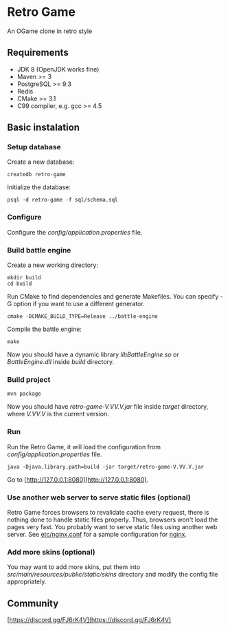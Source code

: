 # Retro Game
An OGame clone in retro style

## Requirements
* JDK 8 (OpenJDK works fine)
* Maven >= 3
* PostgreSQL >= 9.3
* Redis
* CMake >= 3.1
* C99 compiler, e.g. gcc >= 4.5

## Basic instalation

### Setup database
Create a new database:
```
createdb retro-game
```
Initialize the database:
```
psql -d retro-game -f sql/schema.sql
```

### Configure
Configure the _config/application.properties_ file.

### Build battle engine
Create a new working directory:
```
mkdir build
cd build
```
Run CMake to find dependencies and generate Makefiles.
You can specify -G option if you want to use a different generator.
```
cmake -DCMAKE_BUILD_TYPE=Release ../battle-engine
```
Compile the battle engine:
```
make
```
Now you should have a dynamic library _libBattleEngine.so_ or _BattleEngine.dll_ inside _build_ directory.

### Build project
```
mvn package
```
Now you should have _retro-game-V.VV.V.jar_ file inside _target_ directory, where _V.VV.V_ is the current version.

### Run
Run the Retro Game, it will load the configuration from _config/application.properties_ file.
```
java -Djava.library.path=build -jar target/retro-game-V.VV.V.jar
```
Go to [http://127.0.0.1:8080](http://127.0.0.1:8080).

### Use another web server to serve static files (optional)
Retro Game forces browsers to revalidate cache every request, there is nothing done to handle static files properly.
Thus, browsers won't load the pages very fast.
You probably want to serve static files using another web server.
See [etc/nginx.conf](etc/nginx.conf) for a sample configuration for [nginx](https://www.nginx.org/).

### Add more skins (optional)
You may want to add more skins, put them into _src/main/resources/public/static/skins_ directory and modify the config file appropriately.

## Community

[https://discord.gg/FJ6rK4V](https://discord.gg/FJ6rK4V)
